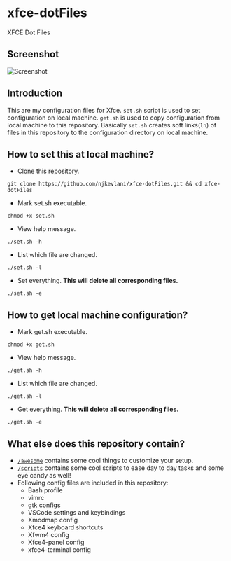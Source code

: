 # xfce-dotFiles
XFCE Dot Files

## Screenshot
![Screenshot](https://raw.githubusercontent.com/njkevlani/xfce-dotFiles/master/images/Scrot.png)

## Introduction
This are my configuration files for Xfce. `set.sh` script is used to set configuration on local machine. `get.sh` is used to copy configuration from local machine to this repository. Basically `set.sh` creates soft links(`ln`) of files in this repository to the configuration directory on local machine.

## How to set this at local machine?
- Clone this repository.

`git clone https://github.com/njkevlani/xfce-dotFiles.git && cd xfce-dotFiles`

- Mark set.sh executable.

`chmod +x set.sh`

- View help message.

`./set.sh -h`

- List which file are changed.

`./set.sh -l`

- Set everything. **This will delete all corresponding files.**

`./set.sh -e`


## How to get local machine configuration?

- Mark get.sh executable.

`chmod +x get.sh`

- View help message.

`./get.sh -h`

- List which file are changed.

`./get.sh -l`

- Get everything. **This will delete all corresponding files.**

`./get.sh -e`

## What else does this repository contain?

- [`/awesome`](https://github.com/njkevlani/xfce-dotFiles/tree/master/awesome) contains some cool things to customize your setup.
- [`/scripts`](https://github.com/njkevlani/xfce-dotFiles/tree/master/scripts) contains some cool scripts to ease day to day tasks and some eye candy as well!
- Following config files are included in this repository:
  - Bash profile
  - vimrc
  - gtk configs
  - VSCode settings and keybindings
  - Xmodmap config
  - Xfce4 keyboard shortcuts
  - Xfwm4 config
  - Xfce4-panel config
  - xfce4-terminal config
